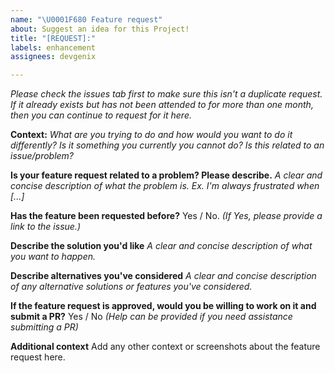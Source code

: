 ```yaml
---
name: "\U0001F680 Feature request"
about: Suggest an idea for this Project!
title: "[REQUEST]:"
labels: enhancement
assignees: devgenix

---
```


_Please check the issues tab first to make sure this isn't a duplicate request._
_If it already exists but has not been attended to for more than one month, then you can continue to request for it here._

**Context:**
_What are you trying to do and how would you want to do it differently? Is it something you currently you cannot do? Is this related to an issue/problem?_

**Is your feature request related to a problem? Please describe.**
_A clear and concise description of what the problem is. Ex. I'm always frustrated when [...]_

**Has the feature been requested before?**
Yes / No. _(If Yes, please provide a link to the issue.)_

**Describe the solution you'd like**
_A clear and concise description of what you want to happen._

**Describe alternatives you've considered**
_A clear and concise description of any alternative solutions or features you've considered._

**If the feature request is approved, would you be willing to work on it and submit a PR?**
Yes / No _(Help can be provided if you need assistance submitting a PR)_

**Additional context**
Add any other context or screenshots about the feature request here.
